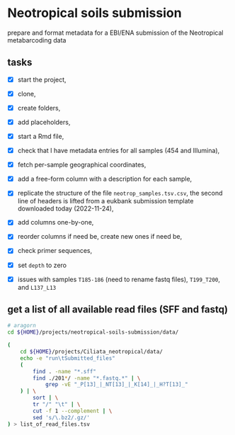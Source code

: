 # Neotropical soils submission

prepare and format metadata for a EBI/ENA submission of the Neotropical metabarcoding data

## tasks

- [x] start the project,
- [x] clone,
- [x] create folders,
- [x] add placeholders,
- [x] start a Rmd file,
- [x] check that I have metadata entries for all samples (454 and
      Illumina),
- [x] fetch per-sample geographical coordinates,
- [x] add a free-form column with a description for each sample,
- [x] replicate the structure of the file `neotrop_samples.tsv.csv`,
      the second line of headers is lifted from a eukbank submission
      template downloaded today (2022-11-24),
- [x] add columns one-by-one,
- [x] reorder columns if need be, create new ones if need be,
- [x] check primer sequences,
- [x] set `depth` to zero
- [x] issues with samples `T185-186` (need to rename fastq files), `T199_T200`, and `L137_L13`


## get a list of all available read files (SFF and fastq)

```sh
# aragorn
cd ${HOME}/projects/neotropical-soils-submission/data/

(
    cd ${HOME}/projects/Ciliata_neotropical/data/
    echo -e "run\tSubmitted_files"
    (
        find . -name "*.sff"
        find ./201*/ -name "*.fastq.*" | \
            grep -vE "_P[13]_|_NT[13]_|_K[14]_|_H?T[13]_"
    ) | \
        sort | \
        tr "/" "\t" | \
        cut -f 1 --complement | \
        sed 's/\.bz2/.gz/'
) > list_of_read_files.tsv
```
